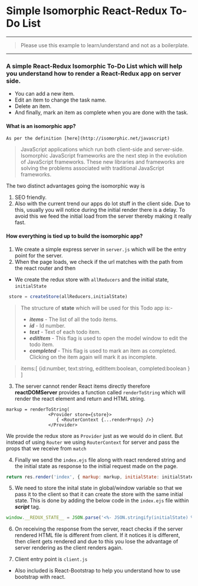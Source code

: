 # Simple Isomorphic React-Redux To-Do List
*** 
> Please use this example to learn/understand and not as a boilerplate.
***

### A simple React-Redux Isomorphic To-Do List which will help you understand how to render a React-Redux app on server side.
  - You can add a new item.
  - Edit an item to change the task name.
  - Delete an item.
  - And finally, mark an item as complete when you are done with the task.

#### What is an isomorphic app?
    As per the definition [here](http://isomorphic.net/javascript)
> JavaScript applications which run both client-side and server-side. Isomorphic JavaScript frameworks are the next step in the evolution of JavaScript frameworks. These new libraries and frameworks are solving the problems associated with traditional JavaScript frameworks.

The two distinct advantages going the isomorphic way is
1. SEO friendly.
2. Also with the current trend our apps do lot stuff in the client side. Due to this, usually you will notice during the initial render there is a delay. To avoid this we feed the initial load from the server thereby making it really fast.


#### How everything is tied up to build the isomorphic app?
1. We create a simple express server in `server.js` which will be the entry point for the server.
2. When the page loads, we check if the url matches with the path from the react router and then
  * We create the redux store with `allReducers` and the initial state, `initialState`

```javascript
 store = createStore(allReducers,initialState)
 ```     

>  The structure of **state** which will be used for this Todo app is:- 
>   - ***items*** - The list of all the todo items.
>   - ***id***    - Id number.
>   - ***text***  - Text of each todo item.
>   - ***editItem*** - This flag is used to open the model window to edit the todo item.
>   - ***completed*** - This flag is used to mark an item as completed. Clicking on the item again will mark it as incomplete.

>  items:[
      {id:number,
       text:string,
       editItem:boolean,
       completed:boolean
      }
  ]

3. The server cannot render React items directly therefore **reactDOMServer** provides a function called `renderToString` which will render the react element and return and HTML string. 

```babel
markup = renderToString(
                <Provider store={store}>
                   { <RouterContext {...renderProps} />}
                </Provider>
```

We provide the redux store as `Provider` just as we would do in client. But instead of using `Router` we using `RouterContext` for server and pass the props that we receive from `match` 

4. Finally we send the `index.ejs` file along with react rendered string and the initial state as response to the initial request made on the page.

```javascript
return res.render('index', { markup: markup, initialState: initialState });
```

5. We need to store the inital state in global/window variable so that we pass it to the client so that it can create the store with the same initial state. This is done by adding the below code in the `index.ejs` file within ***script*** tag.

```javascript
window.__REDUX_STATE__ = JSON.parse('<%- JSON.stringify(initialState) %>');
```

6. On receiving the response from the server, react checks if the server rendered HTML file is different from client. If it notices it is different, then client gets rendered and due to this you lose the advantage of server rendering as the client renders again. 

7. Client entry point is `client.js`
 
* Also included is React-Bootstrap to help you understand how to use bootstrap with react. 


    

